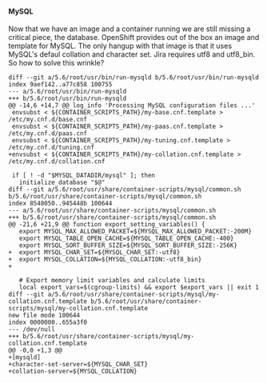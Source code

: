 
#### MySQL
Now that we have an image and a container running we are still missing a critical piece, the database.
OpenShift provides out of the box an image and template for MySQL.  The only hangup with that image is that it uses MySQL's defaul collation and character set.  Jira requires utf8 and utf8_bin.  So how to solve this wrinkle?


```
diff --git a/5.6/root/usr/bin/run-mysqld b/5.6/root/usr/bin/run-mysqld
index 9aef142..a77c858 100755
--- a/5.6/root/usr/bin/run-mysqld
+++ b/5.6/root/usr/bin/run-mysqld
@@ -14,6 +14,7 @@ log_info 'Processing MySQL configuration files ...'
 envsubst < ${CONTAINER_SCRIPTS_PATH}/my-base.cnf.template > /etc/my.cnf.d/base.cnf
 envsubst < ${CONTAINER_SCRIPTS_PATH}/my-paas.cnf.template > /etc/my.cnf.d/paas.cnf
 envsubst < ${CONTAINER_SCRIPTS_PATH}/my-tuning.cnf.template > /etc/my.cnf.d/tuning.cnf
+envsubst < ${CONTAINER_SCRIPTS_PATH}/my-collation.cnf.template > /etc/my.cnf.d/collation.cnf

 if [ ! -d "$MYSQL_DATADIR/mysql" ]; then
   initialize_database "$@"
diff --git a/5.6/root/usr/share/container-scripts/mysql/common.sh b/5.6/root/usr/share/container-scripts/mysql/common.sh
index 8548050..945448b 100644
--- a/5.6/root/usr/share/container-scripts/mysql/common.sh
+++ b/5.6/root/usr/share/container-scripts/mysql/common.sh
@@ -21,6 +21,9 @@ function export_setting_variables() {
   export MYSQL_MAX_ALLOWED_PACKET=${MYSQL_MAX_ALLOWED_PACKET:-200M}
   export MYSQL_TABLE_OPEN_CACHE=${MYSQL_TABLE_OPEN_CACHE:-400}
   export MYSQL_SORT_BUFFER_SIZE=${MYSQL_SORT_BUFFER_SIZE:-256K}
+  export MYSQL_CHAR_SET=${MYSQL_CHAR_SET:-utf8}
+  export MYSQL_COLLATION=${MYSQL_COLLATION:-utf8_bin}
+

   # Export memory limit variables and calculate limits
   local export_vars=$(cgroup-limits) && export $export_vars || exit 1
diff --git a/5.6/root/usr/share/container-scripts/mysql/my-collation.cnf.template b/5.6/root/usr/share/container-scripts/mysql/my-collation.cnf.template
new file mode 100644
index 0000000..655a3f0
--- /dev/null
+++ b/5.6/root/usr/share/container-scripts/mysql/my-collation.cnf.template
@@ -0,0 +1,3 @@
+[mysqld]
+character-set-server=${MYSQL_CHAR_SET}
+collation-server=${MYSQL_COLLATION}
```
